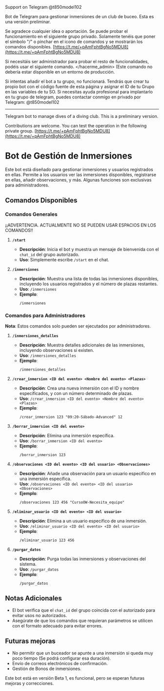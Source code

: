 Support on Telegram @t850model102

Bot de Telegram para gestionar inmersiones de un club de buceo.
Esta es una versión preliminar.

Se agradece cualquier idea o aportación.
Se puede probar el funcionamiento en el siguiente grupo privado. Solamente tenéis que poner el símbolo "/" o pinchar en el icono de comandos y se mostrarán los comandos disponibles.
[https://t.me/+pAmFphtBgNo5MDU8](https://t.me/+pAmFphtBgNo5MDU8)

Si necesitáis ser administrador para probar el resto de funcionalidades, podéis usar el siguiente comando. </hacerme_admin> (Este comando no debería estar disponible en un entorno de producción.

Si intentas añadir el bot a tu grupo, no funcionará. Tendrás que crear tu propio bot con el código fuente de esta página y asignar el ID de tu Grupo en las variables de tu SO.
Si necesitas ayuda profesional para implantarlo en tu grupo de telegram, puedes contactar conmigo en privado por Telegram: @t850model102

--------
Telegram bot to manage dives of a diving club.
This is a preliminary version.

Contributions are welcome.
You can test the operation in the following private group.
[https://t.me/+pAmFphtBgNo5MDU8](https://t.me/+pAmFphtBgNo5MDU8)

# Bot de Gestión de Inmersiones

Este bot está diseñado para gestionar inmersiones y usuarios registrados en ellas. Permite a los usuarios ver las inmersiones disponibles, registrarse en ellas, añadir observaciones, y más. Algunas funciones son exclusivas para administradores.

## Comandos Disponibles

### Comandos Generales

¡¡ADVERTENCIA. ACTUALMENTE NO SE PUEDEN USAR ESPACIOS EN LOS COMANDOS!!

1. **`/start`**
   - **Descripción**: Inicia el bot y muestra un mensaje de bienvenida con el `chat_id` del grupo autorizado.
   - **Uso**: Simplemente escribe `/start` en el chat.

2. **`/inmersiones`**
   - **Descripción**: Muestra una lista de todas las inmersiones disponibles, incluyendo los usuarios registrados y el número de plazas restantes.
   - **Uso**: `/inmersiones`
   - **Ejemplo**:
     ```
     /inmersiones
     ```
### Comandos para Administradores
**Nota**: Estos comandos solo pueden ser ejecutados por administradores.

1. **`/inmersiones_detalles`**
   - **Descripción**: Muestra detalles adicionales de las inmersiones, incluyendo observaciones si existen.
   - **Uso**: `/inmersiones_detalles`
   - **Ejemplo**:
     ```
     /inmersiones_detalles
     ```

2. **`/crear_inmersion <ID del evento> <Nombre del evento> <Plazas>`**
   - **Descripción**: Crea una nueva inmersión con el ID y nombre especificados, y con un número determinado de plazas.
   - **Uso**: `/crear_inmersion <ID del evento> <Nombre del evento> <Plazas>`
   - **Ejemplo**:
     ```
     /crear_inmersion 123 "09:20-Sábado-Advanced" 12
     ```

3. **`/borrar_inmersion <ID del evento>`**
   - **Descripción**: Elimina una inmersión específica.
   - **Uso**: `/borrar_inmersion <ID del evento>`
   - **Ejemplo**:
     ```
     /borrar_inmersion 123
     ```

4. **`/observaciones <ID del evento> <ID del usuario> <Observaciones>`**
   - **Descripción**: Añade una observación para un usuario específico en una inmersión específica.
   - **Uso**: `/observaciones <ID del evento> <ID del usuario> <Observaciones>`
   - **Ejemplo**:
     ```
     /observaciones 123 456 "CursoOW-Necesita_equipo"
     ```

5. **`/eliminar_usuario <ID del evento> <ID del usuario>`**
   - **Descripción**: Elimina a un usuario específico de una inmersión.
   - **Uso**: `/eliminar_usuario <ID del evento> <ID del usuario>`
   - **Ejemplo**:
     ```
     /eliminar_usuario 123 456
     ```

6. **`/purgar_datos`**
   - **Descripción**: Purga todas las inmersiones y observaciones del sistema.
   - **Uso**: `/purgar_datos`
   - **Ejemplo**:
     ```
     /purgar_datos
     ```

## Notas Adicionales
- El bot verifica que el `chat_id` del grupo coincida con el autorizado para evitar usos no autorizados.
- Asegúrate de que los comandos que requieran parámetros se utilicen con el formato adecuado para evitar errores.

## Futuras mejoras
- No permitir que un buceador se apunte a una inmersión si queda muy poco tiempo (Se podrá configurar esa duración).
- Envío de correos electrónicos de confirmación.
- Gestión de Bonos de inmersiones.

Este bot está en versión Beta 1, es funcional, pero se esperan futuras mejoras y correcciones.
